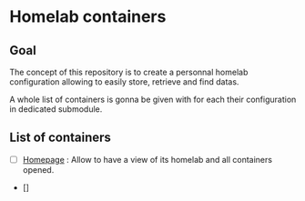 # Homelab containers

## Goal

The concept of this repository is to create a personnal homelab configuration allowing to easily store, retrieve and find datas.

A whole list of containers is gonna be given with for each their configuration in dedicated submodule.

## List of containers

- [ ] [Homepage](https://gethomepage.dev) : Allow to have a view of its homelab and all containers opened.
- [] 